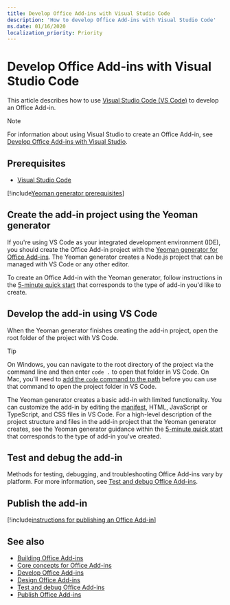 ```yaml
---
title: Develop Office Add-ins with Visual Studio Code
description: 'How to develop Office Add-ins with Visual Studio Code'
ms.date: 01/16/2020
localization_priority: Priority
---
```


# Develop Office Add-ins with Visual Studio Code

This article describes how to use [Visual Studio Code (VS Code)](https://code.visualstudio.com) to develop an Office Add-in.

> [!NOTE]
> For information about using Visual Studio to create an Office Add-in, see [Develop Office Add-ins with Visual Studio](develop-add-ins-visual-studio.md).

## Prerequisites

- [Visual Studio Code](https://code.visualstudio.com/)

[!include[Yeoman generator prerequisites](../includes/quickstart-yo-prerequisites.md)]

## Create the add-in project using the Yeoman generator

If you're using VS Code as your integrated development environment (IDE), you should create the Office Add-in project with the [Yeoman generator for Office Add-ins](https://github.com/OfficeDev/generator-office). The Yeoman generator creates a Node.js project that can be managed with VS Code or any other editor. 

To create an Office Add-in with the Yeoman generator, follow instructions in the [5-minute quick start](/office/dev/add-ins/) that corresponds to the type of add-in you'd like to create.

## Develop the add-in using VS Code

When the Yeoman generator finishes creating the add-in project, open the root folder of the project with VS Code. 

> [!TIP]
> On Windows, you can navigate to the root directory of the project via the command line and then enter `code .` to open that folder in VS Code. On Mac, you'll need to [add the `code` command to the path](https://code.visualstudio.com/docs/setup/mac#_launching-from-the-command-line) before you can use that command to open the project folder in VS Code.

The Yeoman generator creates a basic add-in with limited functionality. You can customize the add-in by editing the [manifest](add-in-manifests.md), HTML, JavaScript or TypeScript, and CSS files in VS Code. For a high-level description of the project structure and files in the add-in project that the Yeoman generator creates, see the Yeoman generator guidance within the [5-minute quick start](/office/dev/add-ins/) that corresponds to the type of add-in you've created.

## Test and debug the add-in

Methods for testing, debugging, and troubleshooting Office Add-ins vary by platform. For more information, see [Test and debug Office Add-ins](../testing/test-debug-office-add-ins.md).

## Publish the add-in

[!include[instructions for publishing an Office Add-in](../includes/publish-add-in.md)]

## See also

- [Building Office Add-ins](../overview/office-add-ins-fundamentals.md)
- [Core concepts for Office Add-ins](../overview/core-concepts-office-add-ins.md)
- [Develop Office Add-ins](../develop/develop-overview.md)
- [Design Office Add-ins](../design/add-in-design.md)
- [Test and debug Office Add-ins](../testing/test-debug-office-add-ins.md)
- [Publish Office Add-ins](../publish/publish.md)